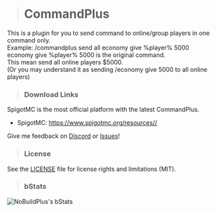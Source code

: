 > # CommandPlus
This is a plugin for you to send command to online/group players in one command only.  
Example: /commandplus send all economy give %player% 5000  
economy give %player% 5000 is the original command.  
This mean send all online players $5000.  
(Or you may understand it as sending /economy give <player> 5000 to all online players)  

> ### Download Links
SpigotMC is the most official platform with the latest CommandPlus.
- SpigotMC: https://www.spigotmc.org/resources//

Give me feedback on [Discord](https://discord.gg/UJNAGjuyhS) or [Issues](https://github.com/Ez4p1xEL/NoBuildPlus/issues)!

> ### License
See the [LICENSE](https://github.com/Ez4p1xEL/CommandPlus/blob/master/LICENSE) file for license rights and limitations (MIT).

> ### bStats
![NoBuildPlus's bStats](https://bstats.org/signatures/bukkit/commandplus.svg)





